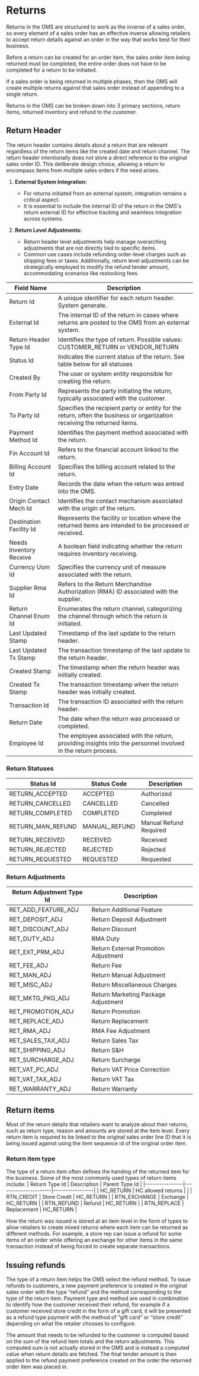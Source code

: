 # Returns

Returns in the OMS are structured to work as the inverse of a sales order, so every element of a sales order has an effective inverse allowing retailers to accept return details against an order in the way that works best for their business.

Before a return can be created for an order item, the sales order item being returned must be completed, the entire order does not have to be completed for a return to be initiated.

If a sales order is being returned in multiple phases, then the OMS will create multiple returns against that sales order instead of appending to a single return.

Returns in the OMS can be broken down into 3 primary sections, return items, returned inventory and refund to the customer.

## Return Header

The return header contains details about a return that are relevant regardless of the return items like the created date and return channel. The return header intentionally does not store a direct reference to the original sales order ID. This deliberate design choice, allowing a return to encompass items from multiple sales orders if the need arises.

1. **External System Integration:**
   - For returns initiated from an external system, integration remains a critical aspect.
   - It is essential to include the internal ID of the return in the OMS's return external ID for effective tracking and seamless integration across systems.

2. **Return Level Adjustments:**
   - Return header level adjustments help manage overarching adjustments that are not directly tied to specific items.
   - Common use cases include refunding order-level charges such as shipping fees or taxes. Additionally, return level adjustments can be strategically employed to modify the refund tender amount, accommodating scenarios like restocking fees.

| Field Name               | Description                                                                                                   |
|--------------------------|---------------------------------------------------------------------------------------------------------------|
| Return Id                | A unique identifier for each return header. System generate.                                                  |
| External Id              | The internal ID of the return in cases where returns are posted to the OMS from an external system.           |
| Return Header Type Id    | Identifies the type of return. Possible values: CUSTOMER_RETURN or VENDOR_RETURN                              |
| Status Id                | Indicates the current status of the return. See table below for all statuses                                  |
| Created By               | The user or system entity responsible for creating the return.                                                |
| From Party Id            | Represents the party initiating the return, typically associated with the customer.|
| To Party Id              | Specifies the recipient party or entity for the return, often the business or organization receiving the returned items.|
| Payment Method Id        | Identifies the payment method associated with the return.|
| Fin Account Id           | Refers to the financial account linked to the return.|
| Billing Account Id       | Specifies the billing account related to the return.|
| Entry Date               | Records the date when the return was entred into the OMS.                                                       |
| Origin Contact Mech Id   | Identifies the contact mechanism associated with the origin of the return.|
| Destination Facility Id  | Represents the facility or location where the returned items are intended to be processed or received.           |
| Needs Inventory Receive  | A boolean field indicating whether the return requires inventory receiving.|
| Currency Uom Id          | Specifies the currency unit of measure associated with the return.|
| Supplier Rma Id          | Refers to the Return Merchandise Authorization (RMA) ID associated with the supplier.|
| Return Channel Enum Id   | Enumerates the return channel, categorizing the channel through which the return is initiated.|
| Last Updated Stamp       | Timestamp of the last update to the return header.                                                 |
| Last Updated Tx Stamp    | The transaction timestamp of the last update to the return header.                                      |
| Created Stamp            | The timestamp when the return header was initially created.                                            |
| Created Tx Stamp         | The transaction timestamp when the return header was initially created.                                 |
| Transaction Id           | The transaction ID associated with the return header.                                                 |
| Return Date              | The date when the return was processed or completed.                                                  |
| Employee Id              | The employee associated with the return, providing insights into the personnel involved in the return process.|

### Return Statuses
| Status Id          | Status Code      | Description              |
|---------------------|------------------|--------------------------|
| RETURN_ACCEPTED    | ACCEPTED         | Authorized               |
| RETURN_CANCELLED   | CANCELLED        | Cancelled                |
| RETURN_COMPLETED   | COMPLETED        | Completed               |
| RETURN_MAN_REFUND  | MANUAL_REFUND    | Manual Refund Required   |
| RETURN_RECEIVED    | RECEIVED         | Received                 |
| RETURN_REJECTED    | REJECTED         | Rejected                 |
| RETURN_REQUESTED   | REQUESTED        | Requested                |

### Return Adjustments
| Return Adjustment Type Id | Description                                   |
|--------------------------|------------------------------------------------|
| RET_ADD_FEATURE_ADJ      | Return Additional Feature                      |
| RET_DEPOSIT_ADJ          | Return Deposit Adjustment                      |
| RET_DISCOUNT_ADJ         | Return Discount                                |
| RET_DUTY_ADJ             | RMA Duty                                       |
| RET_EXT_PRM_ADJ          | Return External Promotion Adjustment           |
| RET_FEE_ADJ              | Return Fee                                     |
| RET_MAN_ADJ              | Return Manual Adjustment                       |
| RET_MISC_ADJ             | Return Miscellaneous Charges                   |
| RET_MKTG_PKG_ADJ         | Return Marketing Package Adjustment            |
| RET_PROMOTION_ADJ        | Return Promotion                               |
| RET_REPLACE_ADJ          | Return Replacement                             |
| RET_RMA_ADJ              | RMA Fee Adjustment                             |
| RET_SALES_TAX_ADJ        | Return Sales Tax                               |
| RET_SHIPPING_ADJ         | Return S&H                                     |
| RET_SURCHARGE_ADJ        | Return Surcharge                               |
| RET_VAT_PC_ADJ           | Return VAT Price Correction                    |
| RET_VAT_TAX_ADJ          | Return VAT Tax                                 |
| RET_WARRANTY_ADJ         | Return Warranty                                |

## Return items
Most of the return details that retailers want to analyze about their returns, such as return type,  reason and amounts are stored at the item level. Every return item is required to be linked to the original sales order line ID that it is being issued against using the item sequence id of the original order item.

### Return item type
The type of a return item often defines the handing of the returned item for the business. Some of the most commonly used types of return items include:
| Return Type Id | Description          | Parent Type Id |
|----------------|----------------------|-----------------|
| HC_RETURN      | HC allowed returns   |                 |
| RTN_CREDIT     | Store Credit         | HC_RETURN       |
| RTN_EXCHANGE   | Exchange             | HC_RETURN       |
| RTN_REFUND     | Refund               | HC_RETURN       |
| RTN_REPLACE    | Replacement          | HC_RETURN       |

How the return was issued is stored at an item level in the form of types to allow retailers to create mixed returns where each item can be returned as different methods. For example, a store rep can issue a refund for some items of an order while offering an exchange for other items in the same transaction instead of being forced to create separate transactions.

## Issuing refunds
The type of a return item helps the OMS select the refund method. To issue refunds to customers, a new payment preference is created in the original sales order with the type “refund” and the method corresponding to the type of the return item. Payment type and method are used in combination to identify how the customer received their refund, for example if a customer received store credit in the form of a gift card, it will be presented as a refund type payment with the method of “gift card” or “store credit” depending on what the retailer chooses to configure.

The amount that needs to be refunded to the customer is computed based on the sum of the refund item totals and the return adjustments. This computed sum is not actually stored in the OMS and is instead a computed value when return details are fetched. The final tender amount is then applied to the refund payment preference created on the order the returned order item was placed in.